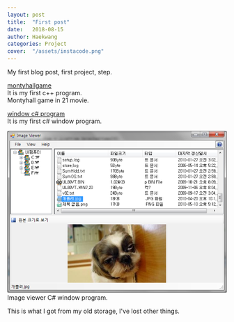 ```yaml
---
layout: post
title:  "First post"
date:   2018-08-15
author: Haekwang
categories: Project
cover:  "/assets/instacode.png"
---
```


My first blog post, first project, step.

[montyhallgame](/assets/res/20180815/montyhall.exe)  
It is my first c++ program.  
Montyhall game in 21 movie.   
     
[window c# program](/assets/res/20180815/nodoubt.exe)    
It is my first c# window program.   
  
![image viewer](/assets/res/20180815/20180815_image.png)    
Image viewer C# window program.  
   
This is what I got from my old storage, I've lost other things.  


